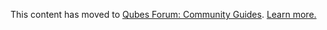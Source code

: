 This content has moved to [Qubes Forum: Community Guides](https://forum.qubes-os.org/t/restoring-r3-2-templates-standalones-to-r4-0/19018). [Learn more.](https://forum.qubes-os.org/t/announcement-qubes-community-project-has-been-migrated-to-the-forum/20367/)

